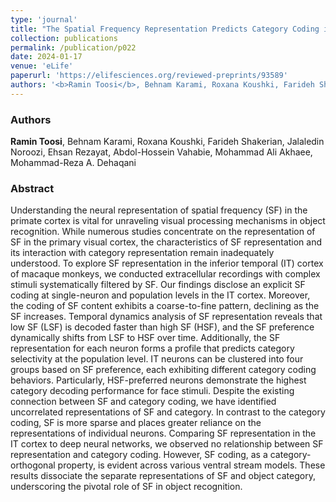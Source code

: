 ```yaml
---
type: 'journal'
title: "The Spatial Frequency Representation Predicts Category Coding in the Inferior Temporal Cortex"
collection: publications
permalink: /publication/p022
date: 2024-01-17
venue: 'eLife'
paperurl: 'https://elifesciences.org/reviewed-preprints/93589'
authors: '<b>Ramin Toosi</b>, Behnam Karami, Roxana Koushki, Farideh Shakerian, Jalaledin Noroozi, Ehsan Rezayat, Abdol-Hossein Vahabie, Mohammad Ali Akhaee, Mohammad-Reza A. Dehaqani'
---
```


<h3> Authors </h3>
<b>Ramin Toosi</b>, Behnam Karami, Roxana Koushki, Farideh Shakerian, Jalaledin Noroozi, Ehsan Rezayat, Abdol-Hossein Vahabie, Mohammad Ali Akhaee, Mohammad-Reza A. Dehaqani

<h3> Abstract </h3>
Understanding the neural representation of spatial frequency (SF) in the primate cortex is vital for unraveling visual processing mechanisms in object recognition. While numerous studies concentrate on the representation of SF in the primary visual cortex, the characteristics of SF representation and its interaction with category representation remain inadequately understood. To explore SF representation in the inferior temporal (IT) cortex of macaque monkeys, we conducted extracellular recordings with complex stimuli systematically filtered by SF. Our findings disclose an explicit SF coding at single-neuron and population levels in the IT cortex. Moreover, the coding of SF content exhibits a coarse-to-fine pattern, declining as the SF increases. Temporal dynamics analysis of SF representation reveals that low SF (LSF) is decoded faster than high SF (HSF), and the SF preference dynamically shifts from LSF to HSF over time. Additionally, the SF representation for each neuron forms a profile that predicts category selectivity at the population level. IT neurons can be clustered into four groups based on SF preference, each exhibiting different category coding behaviors. Particularly, HSF-preferred neurons demonstrate the highest category decoding performance for face stimuli. Despite the existing connection between SF and category coding, we have identified uncorrelated representations of SF and category. In contrast to the category coding, SF is more sparse and places greater reliance on the representations of individual neurons. Comparing SF representation in the IT cortex to deep neural networks, we observed no relationship between SF representation and category coding. However, SF coding, as a category-orthogonal property, is evident across various ventral stream models. These results dissociate the separate representations of SF and object category, underscoring the pivotal role of SF in object recognition.